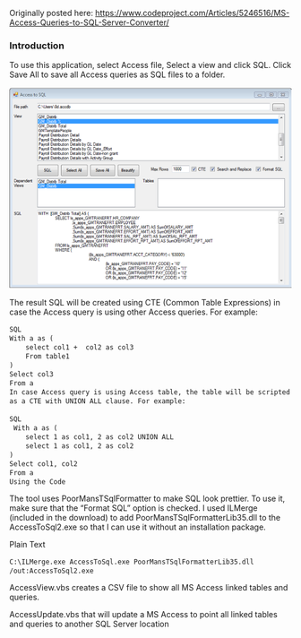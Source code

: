 Originally posted here:
<https://www.codeproject.com/Articles/5246516/MS-Access-Queries-to-SQL-Server-Converter/>

### Introduction
To use this application, select Access file, Select a view and click SQL. Click Save All to save all Access queries as SQL files to a folder.

![ERD](access_sql_small.png)

The result SQL will be created using CTE (Common Table Expressions) in case the Access query is using other Access queries. For example:

```
SQL
With a as (
    select col1 +  col2 as col3
    From table1
)
Select col3
From a
In case Access query is using Access table, the table will be scripted as a CTE with UNION ALL clause. For example:

SQL
 With a as (
    select 1 as col1, 2 as col2 UNION ALL
    select 1 as col1, 2 as col2 
)
Select col1, col2
From a
Using the Code
```

The tool uses PoorMansTSqlFormatter to make SQL look prettier. To use it, make sure that the “Format SQL” option is checked. I used ILMerge (included in the download) to add PoorMansTSqlFormatterLib35.dll to the AccessToSql2.exe so that I can use it without an installation package.

Plain Text
```
C:\ILMerge.exe AccessToSql.exe PoorMansTSqlFormatterLib35.dll /out:AccessToSql2.exe
```

AccessView.vbs creates a CSV file to show all MS Access linked tables and queries.

AccessUpdate.vbs that will update a MS Access to point all linked tables and queries to another SQL Server location

